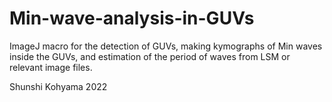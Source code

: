 # Min-wave-analysis-in-GUVs
ImageJ macro for the detection of GUVs, making kymographs of Min waves inside the GUVs, and estimation of the period of waves from LSM or relevant image files.

Shunshi Kohyama 2022
